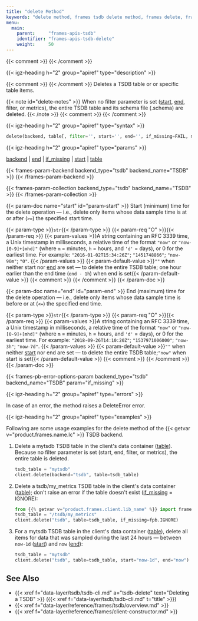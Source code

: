 ```yaml
---
title: "delete Method"
keywords: "delete method, frames tsdb delete method, frames delete, frames tsdb delete, frames client delete, frames client tsdb delete, frames delete reference, frames tsdb delete reference, deleting tsdb tables, deleting tsdbs, delete by filter, backend, end, if_missing, start, table, IGNORE, fpb.IGNORE"
menu:
  main:
    parent:     "frames-apis-tsdb"
    identifier: "frames-apis-tsdb-delete"
    weight:     50
---
```

{{< comment >}}<!-- [c-ext-ref-frames] [InfInfo] (sharonl) This page is
  referenced from the v3io/frames README file. -->
{{< /comment >}}

<!-- //////////////////////////////////////// -->
{{< igz-heading h="2" group="apiref" type="description" >}}

{{< comment >}}<!-- [FRAMES-DELETE-BY-FILTER-TSDB] [TSDB-DELETE-BY-FILTER]
  [V2.8.0-TODO] Document the options to delete by a filter expression (see the
  `filter` parameter) and by metric names (see the `metrics` parameter).
  For now, I referred to these parameters in the syntax (updated for v2.8.0)
  and in the method description. See Requirement IG-14760 / DOC IG-14819.
  NOTE: I think the different filter types (time/expression/metrics) are
  mutually exclusive. TODO: Verify and document when we document the other
  filters.
-->
{{< /comment >}}
Deletes a TSDB table or or specific table items.

{{< note id="delete-notes" >}}
<a id="default-table-delete-note"></a>When no filter parameter is set ([<paramname>start</paramname>](#param-start), [<paramname>end</paramname>](#param-end), <paramname>filter</paramname>, or <paramname>metrics</paramname>), the entire TSDB table and its schema file (<file>.schema</file>) are deleted.
{{< /note >}}
{{< comment >}}<!-- [V2.8.0-TODO] [FRAMES-DELETE-BY-FILTER-TSDB] When we add
  descriptions for the `filter` and/or `metrics` parameters, add links.  -->
{{< /comment >}}

<!-- //////////////////////////////////////// -->
{{< igz-heading h="2" group="apiref" type="syntax" >}}

```python
delete(backend, table[, filter='', start='', end='', if_missing=FAIL, metrics=[]])
```

<!-- //////////////////////////////////////// -->
{{< igz-heading h="2" group="apiref" type="params" >}}

[<paramname>backend</paramname>](#param-backend) |
[<paramname>end</paramname>](#param-end) |
[<paramname>if_missing</paramname>](#param-if_missing) |
[<paramname>start</paramname>](#param-start) |
[<paramname>table</paramname>](#param-table)

<dl>
  <!-- backend -->
  {{< frames-param-backend backend_type="tsdb" backend_name="TSDB" >}}
  {{< /frames-param-backend >}}

  <!-- table -->
  {{< frames-param-collection backend_type="tsdb" backend_name="TSDB" >}}
  {{< /frames-param-collection >}}

  <!-- start -->
  {{< param-doc name="start" id="param-start" >}}
  Start (minimum) time for the delete operation &mdash; i.e., delete only items whose data sample time is at or after (`>=`) the specified start time.

  {{< param-type >}}`str`{{< /param-type >}}
  {{< param-req "O" >}}{{< /param-req >}}
  {{< param-values >}}A string containing an RFC 3339 time, a Unix timestamp in milliseconds, a relative time of the format `"now"` or `"now-[0-9]+[mhd]"` (where `m` = minutes, `h` = hours, and `'d'` = days), or 0 for the earliest time.
    For example: `"2016-01-02T15:34:26Z"`; `"1451748866"`; `"now-90m"`; `"0"`.
  {{< /param-values >}}
  {{< param-default-value >}}`""` when neither <api>start</api> nor [<api>end</api>](#param-end) are set &mdash; to delete the entire TSDB table; one hour earlier than the end time (`end - 1h`) when <api>end</api> is set{{< /param-default-value >}}
    {{< comment >}}<!-- [ci-paramname-in-li-param-xxx-shcds] -->
    {{< /comment >}}
  {{< /param-doc >}}

  <!-- end -->
  {{< param-doc name="end" id="param-end" >}}
  End (maximum) time for the delete operation &mdash; i.e., delete only items whose data sample time is before or at (`<=`) the specified end time.

  {{< param-type >}}`str`{{< /param-type >}}
  {{< param-req "O" >}}{{< /param-req >}}
  {{< param-values >}}A string containing an RFC 3339 time, a Unix timestamp in milliseconds, a relative time of the format `"now"` or `"now-[0-9]+[mhd]"` (where `m` = minutes, `h` = hours, and `'d'` = days), or 0 for the earliest time.
  For example: `"2018-09-26T14:10:20Z"`; `"1537971006000"`; `"now-3h"`; `"now-7d"`.
  {{< /param-values >}}
  {{< param-default-value >}}`""` when neither [<api>start</api>](#param-start) nor <api>end</api> are set &mdash; to delete the entire TSDB table;`"now"` when <api>start</api> is set{{< /param-default-value >}}
    {{< comment >}}<!-- [ci-paramname-in-li-param-xxx-shcds] -->
    {{< /comment >}}
  {{< /param-doc >}}

  <!-- if_missing -->
  {{< frames-pb-error-options-param backend_type="tsdb" backend_name="TSDB" param="if_missing" >}}
</dl>

<!-- //////////////////////////////////////// -->
{{< igz-heading h="2" group="apiref" type="errors" >}}

In case of an error, the method raises a <api>DeleteError</api> error.

<!-- //////////////////////////////////////// -->
{{< igz-heading h="2" group="apiref" type="examples" >}}

Following are some usage examples for the <func>delete</func> method of the {{< getvar v="product.frames.name.lc" >}} TSDB backend.

1. <a id="example-basic"></a>Delete a <path>mytsdb</path> TSDB table in the client's data container ([<paramname>table</paramname>](#param-table)).
    Because no filter parameter is set (<paramname>start</paramname>, <paramname>end</paramname>, <paramname>filter</paramname>, or <paramname>metrics</paramname>), the entire table is deleted.
    ```python
    tsdb_table = "mytsdb"
    client.delete(backend="tsdb", table=tsdb_table)
    ```

2. <a id="example-if_missing-ignore"></a>Delete a <path>tsdb/my_metrics</path> TSDB table in the client's data container ([<paramname>table</paramname>](#param-table)); don't raise an error if the table doesn't exist ([<paramname>if_missing</paramname>](#param-if_missing) = <opt>IGNORE</opt>):
    ```python
    from {{% getvar v="product.frames.client.lib_name" %}} import frames_pb2 as fpb
    tsdb_table = "/tsdb/my_metrics"
    client.delete("tsdb", table=tsdb_table, if_missing=fpb.IGNORE)
    ```

3. <a id="example-start-end-times"></a>For a <path>mytsdb</path> TSDB table in the client's data container ([<paramname>table</paramname>](#param-table)), delete all items for data that was sampled during the last 24 hours &mdash; between `now-1d` ([<paramname>start</paramname>](#param-start)) and `now` ([<paramname>end</paramname>](#param-end)):
    ```python
    tsdb_table = "mytsdb"
    client.delete("tsdb", table=tsdb_table, start="now-1d", end="now")
    ```

<!-- //////////////////////////////////////// -->
## See Also

- {{< xref f="data-layer/tsdb/tsdb-cli.md" a="tsdb-delete" text="Deleting a TSDB" >}} ({{< xref f="data-layer/tsdb/tsdb-cli.md" t="title" >}})
- {{< xref f="data-layer/reference/frames/tsdb/overview.md" >}}
- {{< xref f="data-layer/reference/frames/client-constructor.md" >}}

